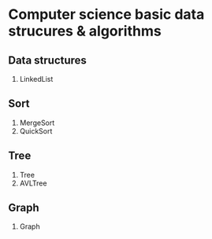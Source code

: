 Computer science basic data strucures & algorithms
===

Data structures
---
1. LinkedList

Sort
---
1. MergeSort
2. QuickSort

Tree
---
1. Tree
2. AVLTree


Graph
---
1. Graph
